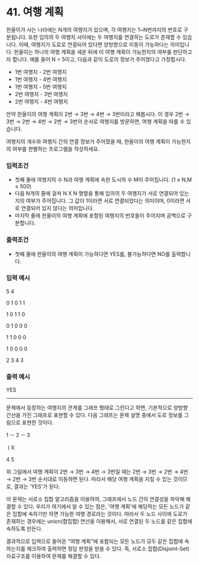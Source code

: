 # 41. 여행 계획

한울이가 사는 나라에는 N개의 여행지가 있으며, 각 여행지는 1~N번까지의 번호로 구분됩니다. 또한 임의의 두 여행지 사이에는 두 여행지를 연결하는 도로가 존재할 수 있습니다. 이때, 여행지가 도로로 연결되어 있다면 양방향으로 이동이 가능하다는 의미입니다. 한울이는 하나의 여행 계획을 세운 뒤에 이 여행 계획이 가능한지의 여부를 판단하고자 합니다. 예를 들어 N = 5이고, 다음과 같이 도로의 정보가 주어졌다고 가정합시다.

- 1번 여행지 - 2번 여행지
- 1번 여행지 - 4번 여행지
- 1번 여행지 - 5번 여행지
- 2번 여행지 - 3번 여행지
- 2번 여행지 - 4번 여행지

만약 한울이의 여행 계획이 2번 → 3번 → 4번 → 3번이라고 해봅시다. 이 경우 2번 → 3번 → 2번 → 4번 → 2번 → 3번의 순서로 여행지를 방문하면, 여행 계획을 따를 수 있습니다.

여행지의 개수와 여행지 간의 연결 정보가 주어졌을 때, 한울이의 여행 계획이 가능한지의 여부를 판별하는 프로그램을 작성하세요.

### 입력조건

- 첫째 줄에 여행지의 수 N과 여행 계획에 속한 도시의 수 M이 주어집니다. (1 ≤ N,M ≤ 500)
- 다음 N개의 줄에 걸쳐 N X N 행렬을 통해 임의의 두 여행지가 서로 연결되어 있는지의 여부가 주어집니다. 그 값이 1이라면 서로 연결되었다는 의미이며, 0이라면 서로 연결되어 있지 않다는 의미입니다.
- 마지막 줄에 한울이의 여행 계획에 포함된 여행지의 번호들이 주어지며 공백으로 구분합니다.

### 출력조건

- 첫째 줄에 한울이의 여행 계획이 가능하다면 YES를, 불가능하다면 NO를 출력합니다.

### 입력 예시

5 4

0 1 0 1 1

1 0 1 1 0

0 1 0 0 0

1 1 0 0 0

1 0 0 0 0

2 3 4 3

### 출력 예시

YES

---

문제에서 등장하는 여행지의 관계를 그래프 형태로 그린다고 하면, 기본적으로 양방향 간선을 가진 그래프로 표현할 수 있다. 다음 그래프는 문제 설명 중에서 도로 정보를 그림으로 표현한 것이다.

1 ㅡ 2 ㅡ 3

ㅣX

4   5

위 그림에서 여행 계획이 2번 → 3번 → 4번 → 3번일 때는 2번 → 3번 → 2번 → 4번 → 2번 → 3번 순서대로 이동하면 된다. 따라서 해당 여행 계획을 지킬 수 있는 것이므로, 결과는 'YES'가 된다.

이 문제는 서로소 집합 알고리즘을 이용하여, 그래프에서 노드 간의 연결성을 파악해 해결할 수 있다. 우리가 여기에서 알 수 있는 점은, '여행 계획'에 해당하는 모든 노드가 같은 집합에 속하기만 하면 가능한 여행 경로라는 것이다. 따라서 두 노드 사이에 도로가 존재하는 경우에는 union(합집합) 연산을 이용해서, 서로 연결된 두 노드를 같은 집합에 속하도록 만든다.

결과적으로 입력으로 들어온 "여행 계획"에 포함되는 모든 노드가 모두 같은 집합에 속하는지를 체크하여 출력하면 정답 판정을 받을 수 있다. 즉, 서로소 집합(Disjoint-Set) 자료구조를 이용하여 문제를 해결할 수 있다.